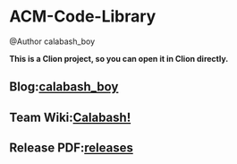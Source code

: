 # ACM-Code-Library
@Author calabash_boy

**This is a Clion project, so you can open it in Clion directly.**

## Blog:[calabash_boy](http://blog.csdn.net/calabash_boy)

## Team Wiki:[Calabash!](http://wiki-calabash.icpc.camp)

## Release PDF:[releases](http://github.com/4thcalabash/code_library/releases)
